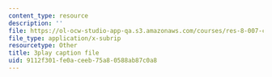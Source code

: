 ```yaml
---
content_type: resource
description: ''
file: https://ol-ocw-studio-app-qa.s3.amazonaws.com/courses/res-8-007-cosmic-origin-of-the-chemical-elements-fall-2019/9112f301fe0aceeb75a80588ab87c0a8_JM8vAGReKkc.srt
file_type: application/x-subrip
resourcetype: Other
title: 3play caption file
uid: 9112f301-fe0a-ceeb-75a8-0588ab87c0a8
---
```


